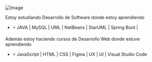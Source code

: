 
![Image](https://github.com/user-attachments/assets/1f3ca4f1-cc1e-4f19-9be9-6ac01277f6fb)







Estoy estudiando Desarrollo de Software donde estoy aprendiendo
- ⚡ JAVA | MySQL | UML | NetBeans | StarUML | Spring Boot |

Además estoy haciendo cursos de Desarrollo Web donde estuve aprendiendo
- ⚡ JavaScript | HTML | CSS | Figma | UX | UI | Visual Studio Code

